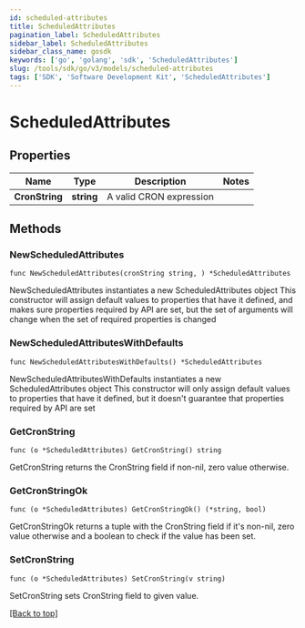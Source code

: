 ```yaml
---
id: scheduled-attributes
title: ScheduledAttributes
pagination_label: ScheduledAttributes
sidebar_label: ScheduledAttributes
sidebar_class_name: gosdk
keywords: ['go', 'golang', 'sdk', 'ScheduledAttributes'] 
slug: /tools/sdk/go/v3/models/scheduled-attributes
tags: ['SDK', 'Software Development Kit', 'ScheduledAttributes']
---
```


# ScheduledAttributes

## Properties

Name | Type | Description | Notes
------------ | ------------- | ------------- | -------------
**CronString** |  **string** | A valid CRON expression | 

## Methods

### NewScheduledAttributes

`func NewScheduledAttributes(cronString string, ) *ScheduledAttributes`

NewScheduledAttributes instantiates a new ScheduledAttributes object
This constructor will assign default values to properties that have it defined,
and makes sure properties required by API are set, but the set of arguments
will change when the set of required properties is changed

### NewScheduledAttributesWithDefaults

`func NewScheduledAttributesWithDefaults() *ScheduledAttributes`

NewScheduledAttributesWithDefaults instantiates a new ScheduledAttributes object
This constructor will only assign default values to properties that have it defined,
but it doesn't guarantee that properties required by API are set

### GetCronString

`func (o *ScheduledAttributes) GetCronString() string`

GetCronString returns the CronString field if non-nil, zero value otherwise.

### GetCronStringOk

`func (o *ScheduledAttributes) GetCronStringOk() (*string, bool)`

GetCronStringOk returns a tuple with the CronString field if it's non-nil, zero value otherwise
and a boolean to check if the value has been set.

### SetCronString

`func (o *ScheduledAttributes) SetCronString(v string)`

SetCronString sets CronString field to given value.



[[Back to top]](#) 


